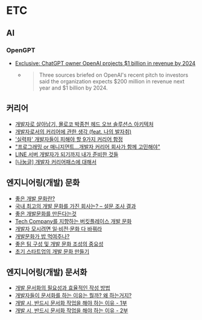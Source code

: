 # ETC

## AI
### OpenGPT 
- [Exclusive: ChatGPT owner OpenAI projects $1 billion in revenue by 2024](https://www.reuters.com/business/chatgpt-owner-openai-projects-1-billion-revenue-by-2024-sources-2022-12-15/)
  - > Three sources briefed on OpenAI's recent pitch to investors said the organization expects $200 million in revenue next year and $1 billion by 2024.

## 커리어
- [개발자로 살아남기, 몰로코 박종천 헤드 오브 솔루션스 아키텍처](https://blog.goorm.io/jcpark/)
- [개발자로서의 커리어에 관한 생각 (feat. 나의 발자취)](https://devowen.com/381)
- ['실력파' 개발자들이 피해야 할 9가지 커리어 함정](https://www.ciokorea.com/news/38236)
- ["프로그래밍 or 매니지먼트...개발자 커리어 회사가 함께 고민해야"](https://zdnet.co.kr/view/?no=20220822100130)
- [LINE 서버 개발자가 되기까지 내가 준비한 것들](https://engineering.linecorp.com/ko/blog/things-i-prepared-to-be-a-line-server-developer/)
- [[나눔글] 개발자 커리어패스에 대해서](https://okky.kr/articles/828141)

## 엔지니어링(개발) 문화
- [좋은 개발 문화란?](https://www.brainbackdoor.com/retrospective/dev-culture)
- [국내 최고의 개발 문화를 가진 회사는? – 설문 조사 결과](https://channy.creation.net/blog/1600)
- [좋은 개발문화를 만든다는것](https://taes-k.github.io/2020/04/08/good-development-culture/)
- [Tech Company를 지향하는 버킷플레이스 개발 문화](https://www.bucketplace.com/post/2021-03-11-tech-company%EB%A5%BC-%EC%A7%80%ED%96%A5%ED%95%98%EB%8A%94-%EC%98%A4%EB%8A%98%EC%9D%98%EC%A7%91-%EA%B0%9C%EB%B0%9C-%EB%AC%B8%ED%99%94/)
- [개발자 모시려면 일·비전·문화 다 바꿔라](https://zdnet.co.kr/view/?no=20220622091527)
- [개발문화가 밥 먹여주나?](https://blog.barogo.io/%EA%B0%9C%EB%B0%9C%EB%AC%B8%ED%99%94%EA%B0%80-%EB%B0%A5-%EB%A8%B9%EC%97%AC%EC%A3%BC%EB%82%98-6aa07859b975)
- [좋은 팀 구성 및 개발 문화 조성의 중요성](https://yozm.wishket.com/magazine/detail/1738/)
- [초기 스타트업의 개발 문화 만들기](https://brunch.co.kr/@holaxapps/28)

## 엔지니어링(개발) 문서화
- [개발 문서화의 필요성과 효율적인 작성 방법](https://blog.kmong.com/%EC%83%88%EB%A1%9C%EC%9A%B4-%ED%8C%80%EC%9B%90%EC%9D%84-%EA%B2%A9%EB%A0%AC%ED%9E%88-%ED%99%98%EC%98%81%ED%95%98%EB%8A%94-%EB%B2%95-bf42f7159309)
- [개발자들이 문서화를 하는 이유는 뭘까? 왜 하는거지?](https://happy-coding-day.tistory.com/entry/%EA%B0%9C%EB%B0%9C%EC%9E%90%EB%93%A4%EC%9D%B4-%EB%AC%B8%EC%84%9C%ED%99%94%EB%A5%BC-%ED%95%98%EB%8A%94-%EC%9D%B4%EC%9C%A0%EB%8A%94-%EB%AD%98%EA%B9%8C-%EC%99%9C-%ED%95%98%EB%8A%94%EA%B1%B0%EC%A7%80)
- [개발 시, 반드시 문서화 작업을 해야 하는 이유 - 1부](https://brunch.co.kr/@funidea/8)
- [개발 시, 반드시 문서화 작업을 해야 하는 이유 - 2부](https://brunch.co.kr/@funidea/9)